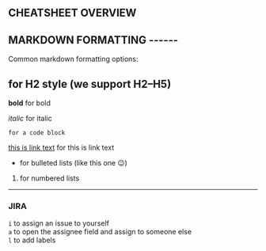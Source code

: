 ## CHEATSHEET OVERVIEW

## MARKDOWN FORMATTING ------

Common markdown formatting options:

## for H2 style (we support H2–H5)

**bold** for bold

*italic* for italic

``` for a code block  ```

[this is link text](www.atlassian.com) for this is link text

* for bulleted lists (like this one 😉)

1. for numbered lists

---

### JIRA


<code>i</code> to assign an issue to yourself \
<code>a</code> to open the assignee field and assign to someone else \
<code>l</code> to add labels

